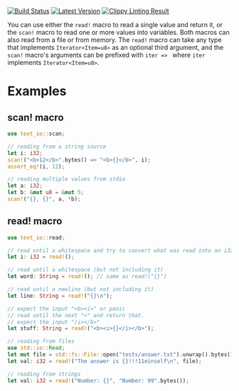 [![Build Status](https://travis-ci.org/oli-obk/rust-si.svg?branch=master)](https://travis-ci.org/oli-obk/rust-si)
[![Latest Version](https://img.shields.io/crates/v/text_io.svg)](https://crates.io/crates/text_io)
[![Clippy Linting Result](http://clippy.bashy.io/github/oli-obk/rust-si/master/badge.svg)](http://clippy.bashy.io/github/oli-obk/rust-si/master/log)

You can use either the `read!` macro to read a single value and return it, or
the `scan!` macro to read one or more values into variables. Both macros can
also read from a file or from memory. The `read!` macro can take any type that
implements `Iterator<Item=u8>` as an optional third argument, and the `scan!`
macro's arguments can be prefixed with `iter => ` where `iter` implements
`Iterator<Item=u8>`.

# Examples

## scan! macro

```rust
use text_io::scan;

// reading from a string source
let i: i32;
scan!("<b>12</b>".bytes() => "<b>{}</b>", i);
assert_eq!(i, 12);

// reading multiple values from stdio
let a: i32;
let b: &mut u8 = &mut 5;
scan!("{}, {}", a, *b);
```

## read! macro

```rust
use text_io::read;

// read until a whitespace and try to convert what was read into an i32
let i: i32 = read!();

// read until a whitespace (but not including it)
let word: String = read!(); // same as read!("{}")

// read until a newline (but not including it)
let line: String = read!("{}\n");

// expect the input "<b><i>" or panic
// read until the next "<" and return that.
// expect the input "/i></b>"
let stuff: String = read!("<b><i>{}</i></b>");

// reading from files
use std::io::Read;
let mut file = std::fs::File::open("tests/answer.txt").unwrap().bytes().map(|ch| ch.unwrap());
let val: i32 = read!("The answer is {}!!!11einself\n", file);

// reading from strings
let val: i32 = read!("Number: {}", "Number: 99".bytes());
```

